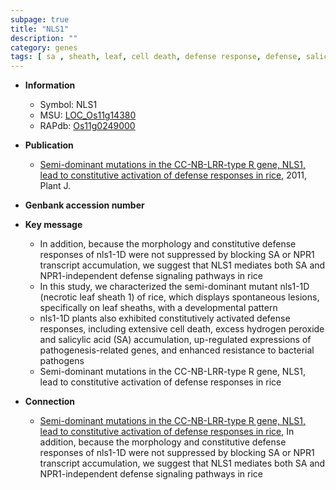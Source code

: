 ```yaml
---
subpage: true
title: "NLS1"
description: ""
category: genes
tags: [ sa , sheath, leaf, cell death, defense response, defense, salicylic acid]
---
```


* **Information**  
    + Symbol: NLS1  
    + MSU: [LOC_Os11g14380](http://rice.plantbiology.msu.edu/cgi-bin/ORF_infopage.cgi?orf=LOC_Os11g14380)  
    + RAPdb: [Os11g0249000](http://rapdb.dna.affrc.go.jp/viewer/gbrowse_details/irgsp1?name=Os11g0249000)  

* **Publication**  
    + [Semi-dominant mutations in the CC-NB-LRR-type R gene, NLS1, lead to constitutive activation of defense responses in rice](http://www.ncbi.nlm.nih.gov/pubmed?term=Semi-dominant+mutations+in+the+CC-NB-LRR-type+R+gene,+NLS1,+lead+to+constitutive+activation+of+defense+responses+in+rice%5BTitle%5D), 2011, Plant J.

* **Genbank accession number**  

* **Key message**  
    + In addition, because the morphology and constitutive defense responses of nls1-1D were not suppressed by blocking SA or NPR1 transcript accumulation, we suggest that NLS1 mediates both SA and NPR1-independent defense signaling pathways in rice
    + In this study, we characterized the semi-dominant mutant nls1-1D (necrotic leaf sheath 1) of rice, which displays spontaneous lesions, specifically on leaf sheaths, with a developmental pattern
    + nls1-1D plants also exhibited constitutively activated defense responses, including extensive cell death, excess hydrogen peroxide and salicylic acid (SA) accumulation, up-regulated expressions of pathogenesis-related genes, and enhanced resistance to bacterial pathogens
    + Semi-dominant mutations in the CC-NB-LRR-type R gene, NLS1, lead to constitutive activation of defense responses in rice

* **Connection**  
    + [Semi-dominant mutations in the CC-NB-LRR-type R gene, NLS1, lead to constitutive activation of defense responses in rice](http://www.ncbi.nlm.nih.gov/pubmed?term=Semi-dominant+mutations+in+the+CC-NB-LRR-type+R+gene,+NLS1,+lead+to+constitutive+activation+of+defense+responses+in+rice%5BTitle%5D), In addition, because the morphology and constitutive defense responses of nls1-1D were not suppressed by blocking SA or NPR1 transcript accumulation, we suggest that NLS1 mediates both SA and NPR1-independent defense signaling pathways in rice



